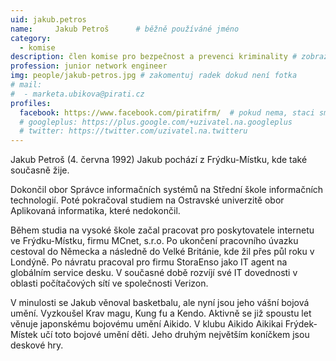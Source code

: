 ```yaml
---
uid: jakub.petros
name:     Jakub Petroš  	# běžně používáné jméno
category:
  - komise
description: člen komise pro bezpečnost a prevenci kriminality # zobrazuje se v lide
profession: junior network engineer
img: people/jakub-petros.jpg # zakomentuj radek dokud není fotka
# mail:
#  - marketa.ubikova@pirati.cz
profiles:
  facebook: https://www.facebook.com/piratifrm/  # pokud nema, staci smazat tuto radku
  # googleplus: https://plus.google.com/+uzivatel.na.googleplus
  # twitter: https://twitter.com/uzivatel.na.twitteru
---
```

Jakub Petroš (4. června 1992) Jakub pochází z Frýdku-Místku, kde také současně žije.

Dokončil obor Správce informačních systémů na Střední škole informačních technologií. Poté pokračoval studiem na Ostravské univerzitě obor Aplikovaná informatika, které nedokončil.

Během studia na vysoké škole začal pracovat pro poskytovatele internetu ve Frýdku-Místku, firmu MCnet, s.r.o. Po ukončení pracovního úvazku cestoval do Německa a následně do Velké Británie, kde žil přes půl roku v Londýně. Po návratu pracoval pro firmu StoraEnso jako IT agent na globálním service desku. V současné době rozvíjí své IT dovednosti v oblasti počítačových sítí ve společnosti Verizon.

V minulosti se Jakub věnoval basketbalu, ale nyní jsou jeho vášní bojová umění. Vyzkoušel Krav magu, Kung fu a Kendo. Aktivně se již spoustu let věnuje japonskému bojovému umění Aikido. V klubu Aikido Aikikai Frýdek-Místek učí toto bojové umění děti. Jeho druhým největším koníčkem jsou deskové hry.
